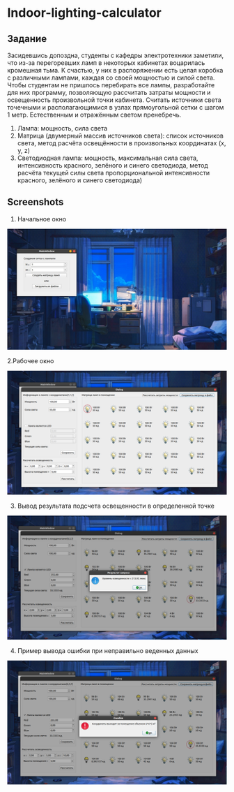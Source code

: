 # Indoor-lighting-calculator

## Задание

Засидевшись допоздна, студенты с кафедры электротехники заметили, что из-за перегоревших ламп в некоторых кабинетах воцарилась кромешная тьма. К счастью, у них в распоряжении есть целая коробка с различными лампами, каждая со своей мощностью и силой света. Чтобы студентам не пришлось перебирать все лампы, разработайте для них программу, позволяющую рассчитать затраты мощности и освещенность произвольной точки кабинета. Считать источники света точечными и располагающимися в узлах прямоугольной сетки с шагом 1 метр. Естественным и отражённым светом пренебречь.
1. Лампа: мощность, сила света
2. Матрица (двумерный массив источников света): список источников света, метод расчёта освещённости в произвольных координатах (x, y, z)
3. Светодиодная лампа: мощность, максимальная сила света, интенсивность красного, зелёного и синего светодиода, метод расчёта текущей силы света пропорциональной  интенсивности красного, зелёного и синего светодиода)

## Screenshots
1. Начальное окно

![main page](https://github.com/AlexandrNemashkalo/Indoor-Ighting-Calculator/blob/main/screens/main.jpg)

2.Рабочее окно

![second](https://github.com/AlexandrNemashkalo/Indoor-Ighting-Calculator/blob/main/screens/workWindow.png)

3. Вывод результата подсчета освещенности в определенной точке

![item](https://github.com/AlexandrNemashkalo/Indoor-Ighting-Calculator/blob/main/screens/workWindow2.png)

4. Пример вывода ошибки при неправильно веденных данных

![basket](https://github.com/AlexandrNemashkalo/Indoor-Ighting-Calculator/blob/main/screens/error.png)


